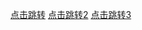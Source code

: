 <a href="网页/虚拟仿真.html">点击跳转</a>
<a href="虚拟仿真2/虚拟仿真2.html">点击跳转2</a>
<a href="liz/index.html">点击跳转3</a>
